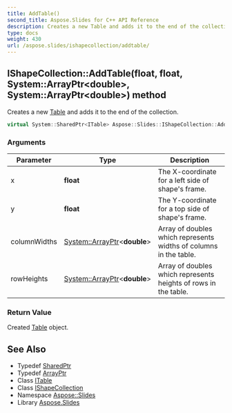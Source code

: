 ```yaml
---
title: AddTable()
second_title: Aspose.Slides for C++ API Reference
description: Creates a new Table and adds it to the end of the collection.
type: docs
weight: 430
url: /aspose.slides/ishapecollection/addtable/
---
```

## IShapeCollection::AddTable(float, float, System::ArrayPtr\<double\>, System::ArrayPtr\<double\>) method


Creates a new [Table](../../table/) and adds it to the end of the collection.

```cpp
virtual System::SharedPtr<ITable> Aspose::Slides::IShapeCollection::AddTable(float x, float y, System::ArrayPtr<double> columnWidths, System::ArrayPtr<double> rowHeights)=0
```


### Arguments

| Parameter | Type | Description |
| --- | --- | --- |
| x | **float** | The X-coordinate for a left side of shape's frame. |
| y | **float** | The Y-coordinate for a top side of shape's frame. |
| columnWidths | [System::ArrayPtr](../../../system/arrayptr/)\<**double**\> | Array of doubles which represents widths of columns in the table. |
| rowHeights | [System::ArrayPtr](../../../system/arrayptr/)\<**double**\> | Array of doubles which represents heights of rows in the table. |

### Return Value

Created [Table](../../table/) object.

## See Also

* Typedef [SharedPtr](../../../system/sharedptr/)
* Typedef [ArrayPtr](../../../system/arrayptr/)
* Class [ITable](../../itable/)
* Class [IShapeCollection](../)
* Namespace [Aspose::Slides](../../)
* Library [Aspose.Slides](../../../)